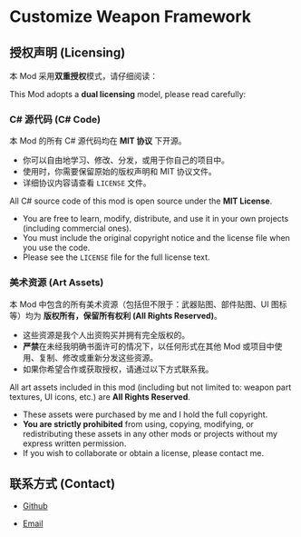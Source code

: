 # Customize Weapon Framework

## 授权声明 (Licensing)

本 Mod 采用**双重授权**模式，请仔细阅读：

This Mod adopts a **dual licensing** model, please read carefully:

### **C# 源代码 (C# Code)**

本 Mod 的所有 C# 源代码均在 **MIT 协议** 下开源。
- 你可以自由地学习、修改、分发，或用于你自己的项目中。
- 使用时，你需要保留原始的版权声明和 MIT 协议文件。
- 详细协议内容请查看 `LICENSE` 文件。

All C# source code of this mod is open source under the **MIT License**.
- You are free to learn, modify, distribute, and use it in your own projects (including commercial ones).
- You must include the original copyright notice and the license file when you use the code.
- Please see the `LICENSE` file for the full license text.

### **美术资源 (Art Assets)**
本 Mod 中包含的所有美术资源（包括但不限于：武器贴图、部件贴图、UI 图标等）均为 **版权所有，保留所有权利 (All Rights Reserved)**。
- 这些资源是我个人出资购买并拥有完全版权的。
- **严禁**在未经我明确书面许可的情况下，以任何形式在其他 Mod 或项目中使用、复制、修改或重新分发这些资源。
- 如果你希望合作或获取授权，请通过以下方式联系我。

All art assets included in this mod (including but not limited to: weapon part textures, UI icons, etc.) are **All Rights Reserved**.
- These assets were purchased by me and I hold the full copyright.
- **You are strictly prohibited** from using, copying, modifying, or redistributing these assets in any other mods or projects without my express written permission.
- If you wish to collaborate or obtain a license, please contact me.

## 联系方式 (Contact)
- [Github](https://github.com/realloon/)
<!-- - Steam Workshop: [] -->
- [Email](sincerajn@outlook.com)